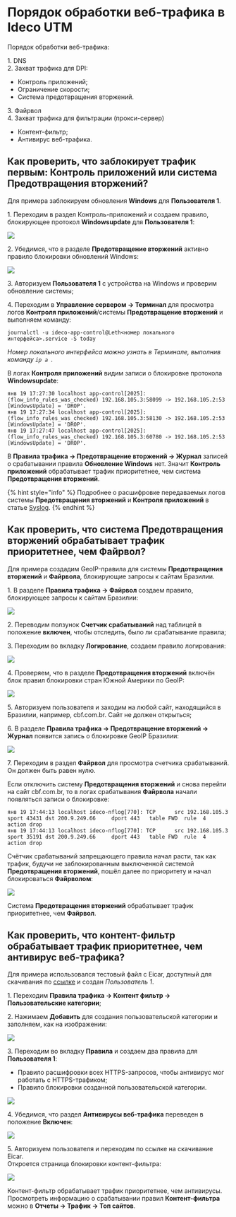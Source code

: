 # Порядок обработки веб-трафика в Ideco UTM

Порядок обработки веб-трафика:

1\. DNS \
2\. Захват трафика для DPI: 
* Контроль приложений;
* Ограничение скорости;
* Система предотвращения вторжений.
  
3\. Файрвол \
4\. Захват трафика для фильтрации (прокси-сервер)
* Контент-фильтр;
* Антивирус веб-трафика.


## Как проверить, что заблокирует трафик первым: Контроль приложений или система Предотвращения вторжений?

Для примера заблокируем обновления **Windows** для **Пользователя 1**.

1\. Переходим в раздел Контроль-приложений и создаем правило, блокирующее протокол **Windowsupdate** для **Пользователя 1**:

![](../../.gitbook/assets/processing-order3.png)

2\. Убедимся, что в разделе **Предотвращение вторжений** активно правило блокировки обновлений Windows:

![](../../.gitbook/assets/processing-order4.png)

3\. Авторизуем **Пользователя 1** с устройства на Windows и проверим обновление системы;

4\. Переходим в **Управление сервером -> Терминал** для просмотра логов **Контроля приложений**/системы **Предотвращение вторжений** и выполняем команду:

```
journalctl -u ideco-app-control@Leth<номер локального интерфейса>.service -S today
```

*Номер локального интерфейса можно узнать в Терминале, выполнив команду `ip a `.*

В логах **Контроля приложений** видим записи о блокировке протокола **Windowsupdate**:

```
янв 19 17:27:30 localhost app-control[2025]: (flow_info_rules_was_checked) 192.168.105.3:58099 -> 192.168.105.2:53 [WindowsUpdate] = 'DROP'.
янв 19 17:27:34 localhost app-control[2025]: (flow_info_rules_was_checked) 192.168.105.3:58130 -> 192.168.105.2:53 [WindowsUpdate] = 'DROP'.
янв 19 17:27:47 localhost app-control[2025]: (flow_info_rules_was_checked) 192.168.105.3:60780 -> 192.168.105.2:53 [WindowsUpdate] = 'DROP'.
```

В **Правила трафика -> Предотвращение вторжений -> Журнал** записей о срабатывании правила **Обновление Windows** нет. Значит **Контроль приложений** обрабатывает трафик приоритетнее, чем система **Предотвращения вторжений**.

{% hint style="info" %}
Подробнее о расшифровке передаваемых логов системы **Предотвращения вторжений** и **Контроля приложений** в статье [Syslog](../../settings/monitor/syslog.md).
{% endhint %}

## Как проверить, что система Предотвращения вторжений обрабатывает трафик приоритетнее, чем Файрвол?

Для примера создадим GeoIP-правила для системы **Предотвращения вторжений** и **Файрвола**, блокирующие запросы к сайтам Бразилии.

1\. В разделе **Правила трафика -> Файрвол** создаем правило, блокирующее запросы к сайтам Бразилии:

![](../../.gitbook/assets/processing-order5.png)

2\. Переводим ползунок **Счетчик срабатываний** над таблицей в положение **включен**, чтобы отследить, было ли срабатывание правила;

3\. Переходим во вкладку **Логирование**, создаем правило логирования:

![](../../.gitbook/assets/processing-order6.png)

4\. Проверяем, что в разделе **Предотвращения вторжений** включён блок правил блокировки стран Южной Америки по GeoIP:

![](../../.gitbook/assets/processing-order7.png)

5\. Авторизуем пользователя и заходим на любой сайт, находящийся в Бразилии, например, cbf.com.br. Сайт не должен открыться;

6\. В разделе **Правила трафика -> Предотвращение вторжений -> Журнал** появится запись о блокировке GeoIP Бразилии:

![](../../.gitbook/assets/processing-order8.png)

7\. Переходим в раздел **Файрвол** для просмотра счетчика срабатываний. Он должен быть равен нулю. 

Если отключить систему **Предотвращения вторжений** и снова перейти на сайт cbf.com.br, то в логах срабатывания **Файрвола** начали появляться записи о блокировке:

```
янв 19 17:44:13 localhost ideco-nflog[770]: TCP      src 192.168.105.3    sport 43431 dst 200.9.249.66     dport 443   table FWD  rule  4    action drop
янв 19 17:44:13 localhost ideco-nflog[770]: TCP      src 192.168.105.3    sport 35191 dst 200.9.249.66     dport 443   table FWD  rule  4    action drop
```
Счётчик срабатываний запрещающего правила начал расти, так как трафик, будучи не заблокированным выключенной системой **Предотвращения вторжений**, пошёл далее по приоритету и начал блокироваться **Файрволом**:

![](../../.gitbook/assets/processing-order9.png)

Система **Предотвращения вторжений** обрабатывает трафик приоритетнее, чем **Файрвол**.

## Как проверить, что контент-фильтр обрабатывает трафик приоритетнее, чем антивирус веб-трафика? 

Для примера использовался тестовый файл с Eicar, доступный для скачивания по [ссылке](https://secure.eicar.org/eicar.com.txt) и создан *Пользователь 1*.

1\. Переходим **Правила трафика -> Контент фильтр -> Пользовательские категории**;

2\. Нажимаем **Добавить** для создания пользовательской категории и заполняем, как на изображении:

![](../../.gitbook/assets/processing-order.png)

3\. Переходим во вкладку **Правила** и создаем два правила для **Пользователя 1**:

* Правило расшифровки всех HTTPS-запросов, чтобы антивирус мог работать с HTTPS-трафиком;
* Правило блокировки созданной пользовательской категории.

![](../../.gitbook/assets/processing-order1.png)

4\. Убедимся, что раздел **Антивирусы веб-трафика** переведен в положение **Включен**:

![](../../.gitbook/assets/processing-order.gif)

5\. Авторизуем пользователя и переходим по ссылке на скачивание Eicar. \
Откроется страница блокировки контент-фильтра:

![](../../.gitbook/assets/processing-order2.png)

Контент-фильтр обрабатывает трафик приоритетнее, чем антивирусы. Просмотреть информацию о срабатывании правил **Контент-фильтра** можно в **Отчеты -> Трафик -> Топ сайтов**.
